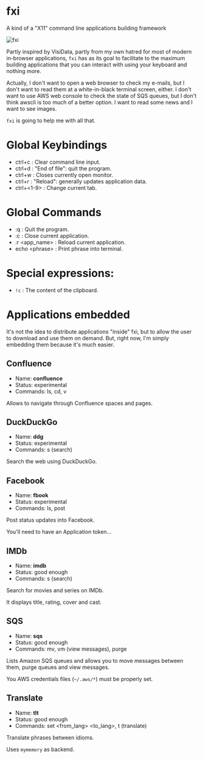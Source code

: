 # fxi

A kind of a "X11" command line applications building framework

![fxi](https://user-images.githubusercontent.com/8899756/40636004-4f8576f8-62d3-11e8-80fe-6a2304498a74.png)

Partly inspired by VisiData, partly from my own hatred for most of modern
in-browser applications, `fxi` has as its goal to facilitate to the
maximum building applications that you can interact with using your
keyboard and nothing more.

Actually, I don't want to open a web browser to check my e-mails, but
I don't want to read them at a white-in-black terminal screen, either.
I don't want to use AWS web console to check the state of SQS queues, but
I don't think awscli is too much of a better option. I want to read some
news and I want to see images.

`fxi` is going to help me with all that.

# Global Keybindings

- ctrl+c : Clear command line input.
- ctrl+d : "End of file": quit the program.
- ctrl+w : Closes currently open monitor.
- ctrl+r : "Reload": generally updates application data.
- ctrl+<1-9> : Change current tab.

# Global Commands

- :q : Quit the program.
- :c : Close current application.
- :r \<app_name\> : Reload current application.
- echo \<phrase\> : Print phrase into terminal.

# Special expressions:

- `!c` : The content of the clipboard.

# Applications embedded

It's not the idea to distribute applications "inside" fxi, but to allow
the user to download and use them on demand. But, right now, I'm simply
embedding them because it's much easier.

## Confluence

- Name: **confluence**
- Status: experimental
- Commands: ls, cd, v

Allows to navigate through Confluence spaces and pages.

## DuckDuckGo

- Name: **ddg**
- Status: experimental
- Commands: s (search)

Search the web using DuckDuckGo.

## Facebook

- Name: **fbook**
- Status: experimental
- Commands: ls, post

Post status updates into Facebook.

You'll need to have an Application token...

## IMDb

- Name: **imdb**
- Status: good enough
- Commands: s (search)

Search for movies and series on IMDb.

It displays title, rating, cover and cast.

## SQS

- Name: **sqs**
- Status: good enough
- Commands: mv, vm (view messages), purge

Lists Amazon SQS queues and allows you to move messages between them,
purge queues and view messages.

You AWS credentials files (`~/.aws/*`) must be properly set.

## Translate

- Name: **tlt**
- Status: good enough
- Commands: set \<from_lang\> \<to_lang\>, t (translate)

Translate phrases between idioms.

Uses `mymemory` as backend.
